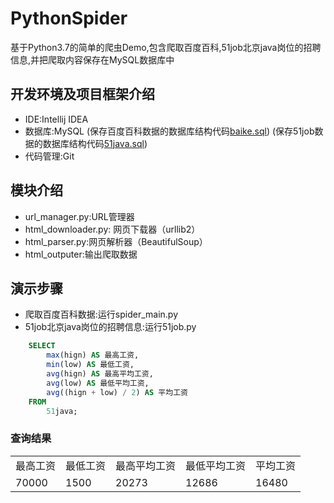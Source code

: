 # PythonSpider
基于Python3.7的简单的爬虫Demo,包含爬取百度百科,51job北京java岗位的招聘信息,并把爬取内容保存在MySQL数据库中

## 开发环境及项目框架介绍
- IDE:Intellij IDEA
- 数据库:MySQL 
(保存百度百科数据的数据库结构代码[baike.sql](https://github.com/suxiongwei/PythonSpider/blob/master/baike.sql))
(保存51job数据的数据库结构代码[51java.sql](https://github.com/suxiongwei/PythonSpider/blob/master/51java.sql))
- 代码管理:Git

## 模块介绍
- url_manager.py:URL管理器
- html_downloader.py: 网页下载器（urllib2）
- html_parser.py:网页解析器（BeautifulSoup）
- html_outputer:输出爬取数据
## 演示步骤
- 爬取百度百科数据:运行spider_main.py
- 51job北京java岗位的招聘信息:运行51job.py
```sql
    SELECT
    	max(hign) AS 最高工资,
    	min(low) AS 最低工资,
    	avg(hign) AS 最高平均工资,
    	avg(low) AS 最低平均工资,
    	avg((hign + low) / 2) AS 平均工资
    FROM
    	51java;
```
###  查询结果
<table>
    <tr>
        <td>最高工资</td>
        <td>最低工资</td>
        <td>最高平均工资</td>
        <td>最低平均工资</td>
        <td>平均工资</td>
    </tr> 
    <tr>
        <td>70000</td>
        <td>1500</td>
        <td>20273</td>
        <td>12686</td>
        <td>16480</td>
    </tr> 
</table>
